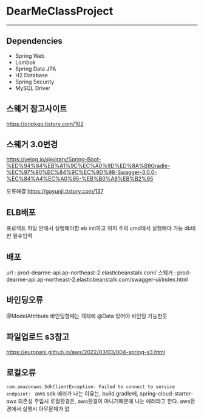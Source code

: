 # DearMeClassProject

---
## Dependencies

 * Spring Web
 * Lombok
 * Spring Data JPA
 * H2 Database 
 * Spring Security
 * MySQL Driver

## 스웨거 참고사이트
https://oripkgo.tistory.com/102

## 스웨거 3.0변경
https://velog.io/@kijrary/Spring-Boot-%ED%94%84%EB%A1%9C%EC%A0%9D%ED%8A%B8Gradle-%EC%97%90%EC%84%9C%EC%9D%98-Swagger-3.0.0-%EC%84%A4%EC%A0%95-%EB%B0%A9%EB%B2%95

오류해결
https://goyunji.tistory.com/137

## ELB배포
프로젝트 파일 안에서 실행해야함 eb init하고 위치 주의 cmd에서 실행해야 가능 db비번 필수입력

## 배포
url : prod-dearme-api.ap-northeast-2.elasticbeanstalk.com/
스웨거 : prod-dearme-api.ap-northeast-2.elasticbeanstalk.com/swagger-ui/index.html

## 바인딩오류
@ModelAttribute 바인딩할때는 객체에 @Data 있어야 바인딩 가능한듯

## 파일업로드 s3참고
https://europani.github.io/aws/2022/03/03/004-spring-s3.html

## 로컬오류
`com.amazonaws.SdkClientException: Failed to connect to service endpoint: `
aws sdk 에러가 나는 이유는, build.gradle에, spring-cloud-starter-aws 의존성 주입시 로컬환경은, aws환경이 아니기때문에 나는 에러라고 한다.
aws환경에서 실행시 아무문제가 없